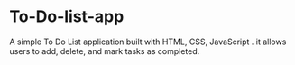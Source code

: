# To-Do-list-app
 A simple To Do List application built with HTML, CSS, JavaScript . it allows users to add, delete, and mark tasks as completed.
